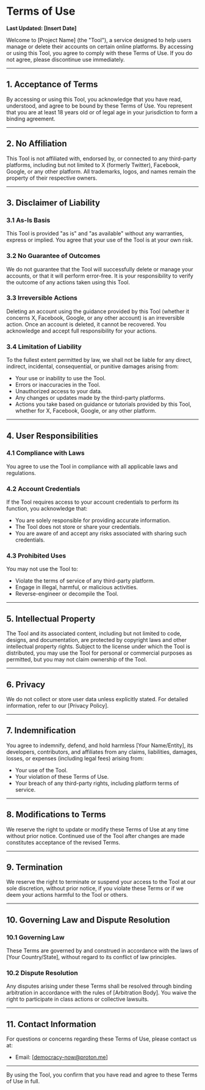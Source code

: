 # Terms of Use

**Last Updated: [Insert Date]**

Welcome to [Project Name] (the "Tool"), a service designed to help users manage or delete their accounts on certain online platforms. By accessing or using this Tool, you agree to comply with these Terms of Use. If you do not agree, please discontinue use immediately.

---

## 1. **Acceptance of Terms**
By accessing or using this Tool, you acknowledge that you have read, understood, and agree to be bound by these Terms of Use. You represent that you are at least 18 years old or of legal age in your jurisdiction to form a binding agreement.

---

## 2. **No Affiliation**
This Tool is not affiliated with, endorsed by, or connected to any third-party platforms, including but not limited to X (formerly Twitter), Facebook, Google, or any other platform. All trademarks, logos, and names remain the property of their respective owners.

---

## 3. **Disclaimer of Liability**
### 3.1 **As-Is Basis**
This Tool is provided "as is" and "as available" without any warranties, express or implied. You agree that your use of the Tool is at your own risk.

### 3.2 **No Guarantee of Outcomes**
We do not guarantee that the Tool will successfully delete or manage your accounts, or that it will perform error-free. It is your responsibility to verify the outcome of any actions taken using this Tool.

### 3.3 **Irreversible Actions**
Deleting an account using the guidance provided by this Tool (whether it concerns X, Facebook, Google, or any other account) is an irreversible action. Once an account is deleted, it cannot be recovered. You acknowledge and accept full responsibility for your actions.

### 3.4 **Limitation of Liability**
To the fullest extent permitted by law, we shall not be liable for any direct, indirect, incidental, consequential, or punitive damages arising from:
- Your use or inability to use the Tool.
- Errors or inaccuracies in the Tool.
- Unauthorized access to your data.
- Any changes or updates made by the third-party platforms.
- Actions you take based on guidance or tutorials provided by this Tool, whether for X, Facebook, Google, or any other platform.

---

## 4. **User Responsibilities**
### 4.1 **Compliance with Laws**
You agree to use the Tool in compliance with all applicable laws and regulations.

### 4.2 **Account Credentials**
If the Tool requires access to your account credentials to perform its function, you acknowledge that:
- You are solely responsible for providing accurate information.
- The Tool does not store or share your credentials.
- You are aware of and accept any risks associated with sharing such credentials.

### 4.3 **Prohibited Uses**
You may not use the Tool to:
- Violate the terms of service of any third-party platform.
- Engage in illegal, harmful, or malicious activities.
- Reverse-engineer or decompile the Tool.

---

## 5. **Intellectual Property**
The Tool and its associated content, including but not limited to code, designs, and documentation, are protected by copyright laws and other intellectual property rights. Subject to the license under which the Tool is distributed, you may use the Tool for personal or commercial purposes as permitted, but you may not claim ownership of the Tool.

---

## 6. **Privacy**
We do not collect or store user data unless explicitly stated. For detailed information, refer to our [Privacy Policy].

---

## 7. **Indemnification**
You agree to indemnify, defend, and hold harmless [Your Name/Entity], its developers, contributors, and affiliates from any claims, liabilities, damages, losses, or expenses (including legal fees) arising from:
- Your use of the Tool.
- Your violation of these Terms of Use.
- Your breach of any third-party rights, including platform terms of service.

---

## 8. **Modifications to Terms**
We reserve the right to update or modify these Terms of Use at any time without prior notice. Continued use of the Tool after changes are made constitutes acceptance of the revised Terms.

---

## 9. **Termination**
We reserve the right to terminate or suspend your access to the Tool at our sole discretion, without prior notice, if you violate these Terms or if we deem your actions harmful to the Tool or others.

---

## 10. **Governing Law and Dispute Resolution**
### 10.1 **Governing Law**
These Terms are governed by and construed in accordance with the laws of [Your Country/State], without regard to its conflict of law principles.

### 10.2 **Dispute Resolution**
Any disputes arising under these Terms shall be resolved through binding arbitration in accordance with the rules of [Arbitration Body]. You waive the right to participate in class actions or collective lawsuits.

---

## 11. **Contact Information**
For questions or concerns regarding these Terms of Use, please contact us at:
- Email: [democracy-now@proton.me]

---

By using the Tool, you confirm that you have read and agree to these Terms of Use in full.

